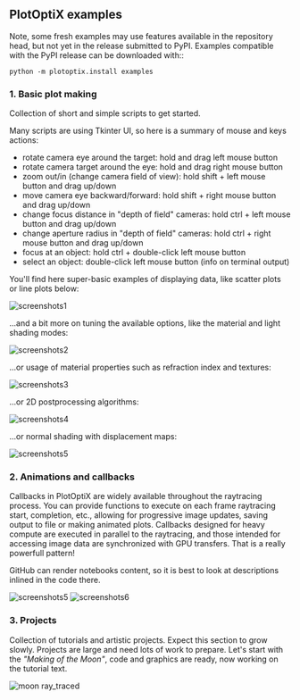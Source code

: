 ## PlotOptiX examples

Note, some fresh examples may use features available in the repository head, but not yet in the release submitted to PyPI. Examples compatible with the PyPI release can be downloaded with::

	python -m plotoptix.install examples

### 1. Basic plot making

Collection of short and simple scripts to get started.

Many scripts are using Tkinter UI, so here is a summary of mouse and keys actions:
- rotate camera eye around the target: hold and drag left mouse button
- rotate camera target around the eye: hold and drag right mouse button
- zoom out/in (change camera field of view): hold shift + left mouse button and drag up/down
- move camera eye backward/forward: hold shift + right mouse button and drag up/down
- change focus distance in "depth of field" cameras: hold ctrl + left mouse button and drag up/down
- change aperture radius in "depth of field" cameras: hold ctrl + right mouse button and drag up/down
- focus at an object: hold ctrl + double-click left mouse button
- select an object: double-click left mouse button (info on terminal output)

You'll find here super-basic examples of displaying data, like scatter plots or line plots below:

![screenshots1](https://plotoptix.rnd.team/images/basic_scripts_screens.jpg "PlotOptiX output screenshots")

...and a bit more on tuning the available options, like the material and light shading modes:

![screenshots2](https://plotoptix.rnd.team/images/light_shading_modes.jpg "PlotOptiX light shading")

...or usage of material properties such as refraction index and textures:

![screenshots3](https://plotoptix.rnd.team/images/refractions_dispersion_textures.jpg "PlotOptiX light dispersion and textures")

...or 2D postprocessing algorithms:

![screenshots4](https://plotoptix.rnd.team/images/postprocessing.jpg "PlotOptiX 2D postprocessing")

...or normal shading with displacement maps:

![screenshots5](https://plotoptix.rnd.team/images/normal_shading_with_textures.jpg "PlotOptiX 2D postprocessing")

### 2. Animations and callbacks

Callbacks in PlotOptiX are widely available throughout the raytracing process. You can provide functions to execute on each frame raytracing start, completion, etc., allowing for progressive image updates, saving output to file or making animated plots. Callbacks designed for heavy compute are executed in parallel to the raytracing, and those intended for accessing image data are synchronized with GPU transfers. That is a really powerfull pattern!

GitHub can render notebooks content, so it is best to look at descriptions inlined in the code there.

![screenshots5](https://plotoptix.rnd.team/images/notebook_screens.jpg "PlotOptiX in notebook screenshots")
![screenshots6](https://plotoptix.rnd.team/images/notebook_screens_2.jpg "PlotOptiX in notebook screenshots")

### 3. Projects

Collection of tutorials and artistic projects. Expect this section to grow slowly. Projects are large and need lots of work to prepare. Let's start with the *"Making of the Moon"*, code and graphics are ready, now working on the tutorial text.

![moon ray_traced](https://plotoptix.rnd.team/images/moon_2res_banner.jpg "The Moon ray-traced with PlotOptiX")
